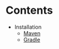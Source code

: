 # Contents
  - Installation
      - [Maven](https://github.com/Knerio/JavaUtils/wiki/installation#maven)
      - [Gradle](../../wiki/installation#gradle)

